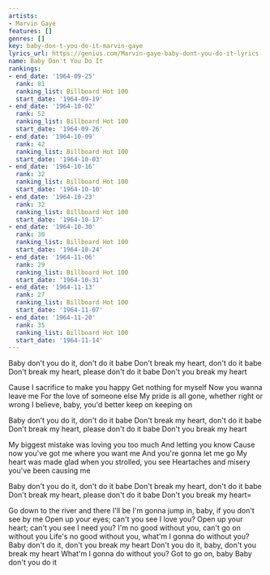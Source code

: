 ```yaml
---
artists:
- Marvin Gaye
features: []
genres: []
key: baby-don-t-you-do-it-marvin-gaye
lyrics_url: https://genius.com/Marvin-gaye-baby-dont-you-do-it-lyrics
name: Baby Don't You Do It
rankings:
- end_date: '1964-09-25'
  rank: 81
  ranking_list: Billboard Hot 100
  start_date: '1964-09-19'
- end_date: '1964-10-02'
  rank: 52
  ranking_list: Billboard Hot 100
  start_date: '1964-09-26'
- end_date: '1964-10-09'
  rank: 42
  ranking_list: Billboard Hot 100
  start_date: '1964-10-03'
- end_date: '1964-10-16'
  rank: 32
  ranking_list: Billboard Hot 100
  start_date: '1964-10-10'
- end_date: '1964-10-23'
  rank: 32
  ranking_list: Billboard Hot 100
  start_date: '1964-10-17'
- end_date: '1964-10-30'
  rank: 30
  ranking_list: Billboard Hot 100
  start_date: '1964-10-24'
- end_date: '1964-11-06'
  rank: 29
  ranking_list: Billboard Hot 100
  start_date: '1964-10-31'
- end_date: '1964-11-13'
  rank: 27
  ranking_list: Billboard Hot 100
  start_date: '1964-11-07'
- end_date: '1964-11-20'
  rank: 35
  ranking_list: Billboard Hot 100
  start_date: '1964-11-14'
---
```

Baby don't you do it, don't do it babe
Don't break my heart, don't do it babe
Don't break my heart, please don't do it babe
Don't you break my heart


Cause I sacrifice to make you happy
Get nothing for myself
Now you wanna leave me
For the love of someone else
My pride is all gone, whether right or wrong
I believe, baby, you'd better keep on keeping on


Baby don't you do it, don't do it babe
Don't break my heart, don't do it babe
Don't break my heart, please don't do it babe
Don't you break my heart


My biggest mistake was loving you too much
And letting you know
Cause now you've got me where you want me
And you're gonna let me go
My heart was made glad when you strolled, you see
Heartaches and misery you've been causing me


Baby don't you do it, don't do it babe
Don't break my heart, don't do it babe
Don't break my heart, please don't do it babe
Don't you break my heart=


Go down to the river and there I'll be
I'm gonna jump in, baby, if you don't see by me
Open up your eyes; can't you see I love you?
Open up your heart; can't you see I need you?
I'm no good without you, can't go on without you
Life's no good without you, what'm I gonna do without you?
Baby don't do it, don't you break my heart
Don't you do it, baby, don't you break my heart
What'm I gonna do without you?
Got to go on, baby
Baby don't you do it
